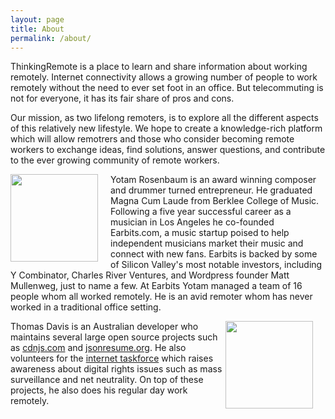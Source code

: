 ```yaml
---
layout: page
title: About
permalink: /about/
---
```


ThinkingRemote is a place to learn and share information about working remotely. 
Internet connectivity allows a growing number of people to work remotely without 
the need to ever set foot in an office.  But telecommuting is not for everyone, 
it has its fair share of pros and cons.  

Our mission, as two lifelong remoters, is to explore all the different aspects
of this relatively new lifestyle. We hope to create a knowledge-rich platform 
which will allow remotrers and those who consider becoming remote workers to exchange
ideas, find solutions, answer questions, and contribute to the ever growing community
of remote workers.

<img src="https://d1qb2nb5cznatu.cloudfront.net/users/28518-medium_jpg?1405458215" style="float: left; margin-right: 20px; height: 140px; width: 140px;" />Yotam Rosenbaum is an award winning composer and drummer turned entrepreneur. He graduated Magna Cum Laude from Berklee College of Music.  Following a five year
 successful career as a musician in Los Angeles he co-founded Earbits.com, a music
 startup poised to help independent musicians market their music and connect with new
 fans.  Earbits is backed by some of Silicon Valley's most notable investors, 
including Y Combinator, Charles River Ventures, and Wordpress founder Matt Mullenweg,
 just to name a few.  At Earbits Yotam managed a team of 16 people whom all 
worked remotely.  He is an avid remoter whom has never worked in a traditional office setting. 

<img src="https://d1qb2nb5cznatu.cloudfront.net/users/313044-medium_jpg?1413985011" style="float: right; margin-right: 20px; height: 140px; width: 140px;" />Thomas Davis is an Australian developer who maintains several large open source projects such as [cdnjs.com](https://cdnjs.com) and [jsonresume.org](https://jsonresume.org). He also volunteers for the [internet taskforce](https://taskforce.is) which raises awareness about digital rights issues such as mass surveillance and net neutrality. On top of these projects, he also does his regular day work remotely.